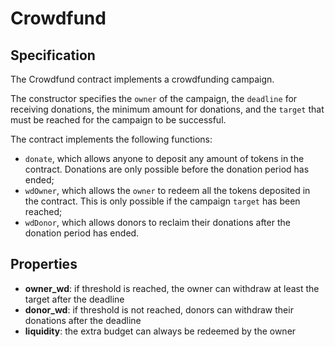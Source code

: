 # Crowdfund

## Specification

The Crowdfund contract implements a crowdfunding campaign. 

The constructor specifies the `owner` of the campaign, the `deadline` for receiving donations, the minimum amount for donations, and the `target` that must be reached for the campaign to be successful. 

The contract implements the following functions:
- `donate`, which allows anyone to deposit any amount of tokens in the contract. Donations are only possible before the donation period has ended;
- `wdOwner`, which allows the `owner` to redeem all the tokens deposited in the contract. This is only possible if the campaign `target` has been reached;   
- `wdDonor`, which allows donors to reclaim their donations after the donation period has ended.

## Properties
- **owner_wd**: if threshold is reached, the owner can withdraw at least the target after the deadline
- **donor_wd**: if threshold is not reached, donors can withdraw their donations after the deadline
- **liquidity**: the extra budget can always be redeemed by the owner